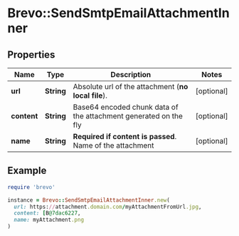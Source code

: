 # Brevo::SendSmtpEmailAttachmentInner

## Properties

| Name | Type | Description | Notes |
| ---- | ---- | ----------- | ----- |
| **url** | **String** | Absolute url of the attachment (**no local file**).  | [optional] |
| **content** | **String** | Base64 encoded chunk data of the attachment generated on the fly | [optional] |
| **name** | **String** | **Required if content is passed**. Name of the attachment  | [optional] |

## Example

```ruby
require 'brevo'

instance = Brevo::SendSmtpEmailAttachmentInner.new(
  url: https://attachment.domain.com/myAttachmentFromUrl.jpg,
  content: [B@7dac6227,
  name: myAttachment.png
)
```

